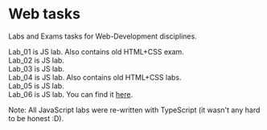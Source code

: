 # Web tasks

Labs and Exams tasks for Web-Development disciplines.

Lab_01 is JS lab. Also contains old HTML+CSS exam.<br>
Lab_02 is JS lab.<br>
Lab_03 is JS lab.<br>
Lab_04 is JS lab. Also contains old HTML+CSS labs.<br>
Lab_05 is JS lab.<br>
Lab_06 is JS lab. You can find it [here](https://github.com/BesedinAlex/CatchTheBall).<br>

Note: All JavaScript labs were re-written with TypeScript (it wasn't any hard to be honest :D).
